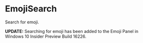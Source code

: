 # EmojiSearch

Search for emoji.

**UPDATE:** Searching for emoji has been added to the Emoji Panel in Windows 10 Insider Preview Build 16226.
